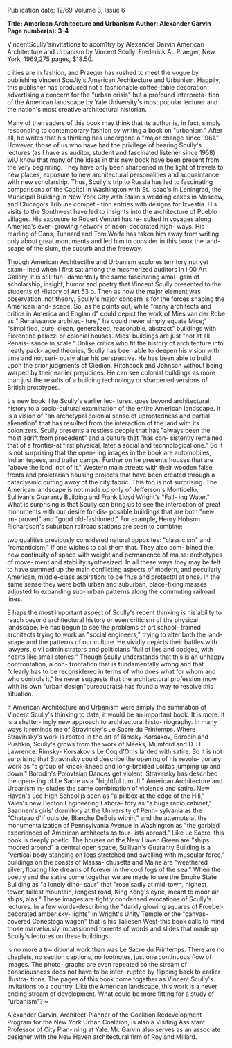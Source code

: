 Publication date: 12/69
Volume 3, Issue 6

**Title: American Architecture and Urbanism**
**Author: Alexander Garvin**
**Page number(s): 3-4**

VincentScully'sinvitations to acom1try 
by Alexander Garvin 
American Architecture and Urbanism 
by Vincent Scully. Frederick A . Praeger, 
New York, 1969,275 pages, $18.50. 

c
ities are in fashion, and Praeger has 
rushed to meet the vogue by publishing 
Vincent ScuJiy's American Architecture 
and Urbanism. Happily, this publisher has 
produced not a fashionable coffee-table 
decoration advertising a concern for the 
"urban crisis" but a profound interpreta-
tion of the American landscape by Yale 
University's most popular lecturer and the 
nation's most creative architectural 
historian. 

Many of the readers of this book may 
think that its author is, in fact, simply 
responding to contemporary fashion by 
writing a book on "urbanism." After all, 
he writes that his thinking has undergone 
a "major change since 1961." However, 
those of us who have had the privilege of 
hearing Scully's lectures (as I have as 
auditor, student and fascinated listener 
since 1958) wiU know that many of the 
ideas in this new book have been present 
from the very beginning. They have only 
been sharpened in the light of travels to 
new places, exposure to new architectural 
personalities and acquaintance with new 
scholarship. Thus, Scully's trip to Russia 
has led to fascinating comparisons of the 
Capitol in Washington with St. Isaac's in 
Leningrad, the Municipal Building in New 
York City with Stalin's wedding cakes in 
Moscow, and Chicago's Tribune competi-
tion entries with designs for Izvestia. His 
visits to the Southwest have led to insights 
into the architecture of Pueblo villages. 
His exposure to Robert Venturi has re-
sulted in voyages along America's ever-
growing network of neon-decorated high-
ways. His reading of Gans, Tunnard and 
Tom Wolfe has taken him away from 
writing only about great monuments and 
led him to consider in this book the land-
scape of the slum, the suburb and the 
freeway. 

Though American Architectllre and 
Urbanism explores territory not yet exam-
ined when I first sat among the mesmerized 
auditors in I 00 Art Gallery, it is still fun-
damentally the same fascinating amal-
gam of scholarship, insight, humor and 
poetry that Vincent Scully presented to the 
students of History of Art 53 b. Then as 
now the major element was observation, 
not theory. Scully's major concern is for 
the forces shaping the American land-
scape. So, as he points out, while "many 
architects and critics in America and 
Englan.d" could depict the work of Mies 
van der Robe as " Renaissance architec-
ture," he could never simply equate Mice;' 
"simplified, pure, clean, generalized, 
reasonable, abstract" buildings with 
Florentine palazzi or colonial houses. 
Mies' buildings are just "not at all Renais-
sance in scale." Unlike critics who fit the 
history of architecture into neatly pack-
aged theories, Scully has been able to 
deepen his vision with time and not seri-
ously alter his perspective. He has been 
able to build upon the prior judgments of 
Giedion, Hitchcock and Johnson without 
being warped by their earlier prejudices. 
He can see colonial buildings as more than 
just the results of a building technology or 
sharpened versions of British prototypes. 

L
s new book, like Scully's earlier lec-
tures, goes beyond architectural history to 
a socio-cultural examination of the entire 
American landscape. It is a vision of "an 
archetypal colonial sense of uprootedness 
and partial alienation" that has resulted 
from the interaction of the land with its 
colonizers. Scully presents a restless people 
that has "always been the most adrift from 
precedent" and a culture that "has con-
sistently remained that of a frontier-at first 
physical, later a social and technological 
one." So it is not surprising that the open-
ing images in the book are automobiles, 
Indian tepees, and trailer camps. Further 
on he presents houses that are "above the 
land, not of it," Western main streets with 
their wooden false fronts and proletarian 
housing projects that have been created 
through a cataclysmic cutting away of the 
city fabric. This too is not surprising. The 
American landscape is not made up only of 
Jefferson's Monticello, Sullivan's Guaranty 
Building and Frank Lloyd Wright's "Fall-
ing Water." What is surprising is that 
Scully can bring us to see the interaction of 
great monuments with our desire for dis-
posable buildings that are both "new im-
proved" and "good old-fashioned." For 
example, Henry Hobson Richardson's 
suburban railroad stations are seen to 
combine: 

two qualities previously considered natural 
opposites: "classicism" and "romanticism," if 
one wishes to call them that. They also com-
bined the new continuity of space with weight 
and permanence of ma,ss: archetypes of move-
ment and stability synthesized. In all these 
ways they may be felt to have summed up the 
main conflicting aspects of modern, and 
peculiarly American, middle-class aspiration: 
to be fn.:e and protectttl at once. In the same 
sense they were both urban and suburban, 
place-fixing masses adjusted to expanding sub-
urban patterns along the commuting railroad 
lines. 

E
haps the most important aspect of 
Scully's recent thinking is his ability to 
reach beyond architectural history or even 
criticism of the physical landscape. He has 
begun to see the problems of art school-
trained architects trying to work as "social 
engineers," trying to alter both the land-
scape and the patterns of our culture. He 
vividly depicts their battles with lawyers, 
civil administrators and politicians "full 
of lies and dodges, with hearts like small 
stones." Though Scully understands that 
this is an unhappy confrontation, a con-
frontafion that is fundamentally wrong 
and that "clearly has to be reconsidered 
in terms of who does what for whom and 
who controls it," he never suggests that the 
architectural profession (now with its 
own "urban design"bureaucrats) has found 
a way to resolve this situation. 

If American Architecture and Urbanism 
were simply the summation of Vincent 
Scully's thinking to date, it would be an 
important book. It is more. It is a shatter-
ingly new approach to architectural histo-
riography. In many ways it reminds me of 
Stravinsky's Le Sacre du Printemps. Where 
Stravinsky's work is rooted in the art of 
Rimsky-Korsakov, Borodin and Pushkin, 
Scully's grows from the work of Meeks, 
Mumford and D. H. Lawrence. Rimsky-
Korsakov's Le Coq d'Or is larded with 
satire. So it is not surprising that Stravinsky 
could describe the opening of his revolu-
tionary work as "a group of knock-kneed 
and long-braided Lolitas jumping up and 
down." Borodin's Polovtsian Dances get 
violent. Stravinsky has described the open-
ing of Le Sacre as a "frightful tumult." 
American Architecture and Urbanism in-
cludes the same combination of violence 
and satire. New Haven's Lee High School 
js seen as "a pillbox at the edge of the Hill," 
Yales's new Becton Engineering Labora-
tory as "a huge radio cabinet," Saarinen's 
girls' dormitory at the University of Penn-
sylvania as the "Chateau d'If outside, 
Blanche DeBois within," and the attempts 
at the monumentalization of Pennsylvania 
Avenue in Washington as "the garbled 
experiences of American architects as tour-
ists abroad." Like Le Sacre, this book is 
deeply poetic. The houses on the New 
Haven Green are "ships moored around" a 
central open space, Sullivan's Guaranty 
Building is a "vertical body standing on 
legs stretched and swelling with muscular 
force," buildings on the coasts of Massa-
chusetts and Maine are "weathered silver, 
floating like dreams of forever in the cool 
fogs of the sea." When the poetry and the 
satire come together we are made to see the 
Empire State Building as "a lonely dino-
saur" that "rose sadly at mid-town, highest 
tower, tallest mountain, longest road, King 
Kong's eyrie, meant to moor air ships, 
alas." These images are tightly condensed 
evocations of Scully's lectures. In a few 
words-describing the "darkly glowing 
squares of Froebel-decorated amber sky-
lights" in Wright's Unity Temple or the 
"canvas-covered Conestoga wagon" that is 
his Taliesen West-this book calls to mind 
those marvelously impassioned torrents of 
words and slides that made up Scully's 
lectures on these buildings. 

is no more a tr~ ditional work than was Le 
Sacre du Printemps. There are no chaplets, 
no section captions, no footnotes, just one 
continuous flow of images. The photo-
graphs are even repeated so the stream of 
consciousness does not have to be inter-
rupted by flipping back to earlier illustra-
tions. The pages of this book come together 
as Vincent Scully's invitations to a country. 
Like the American landscape, this work is 
a never ending stream of development. 
What could be more fitting for a study of 
"urbanism"? ~ 

Alexander Garvin, Architect-Planner of 
the Coalition Redevelopment Program for 
the New York Urban Coalition, is also a 
Visiting Assistant Professor of City Plan-
ning at Yale. Mr. Garvin also serves as an 
associate designer with the New Haven 
architectural firm of Roy and Millard.